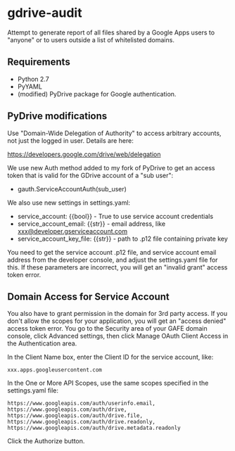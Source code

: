 gdrive-audit
============

Attempt to generate report of all files shared by a Google Apps users to 
"anyone" or to users outside a list of whitelisted domains.

Requirements
------------

- Python 2.7
- PyYAML
- (modified) PyDrive package for Google authentication.

PyDrive modifications
---------------------

Use "Domain-Wide Delegation of Authority" to access
arbitrary accounts, not just the logged in user.  Details are here:

https://developers.google.com/drive/web/delegation

We use new Auth method added to my fork of PyDrive to get an access token
that is valid for the GDrive account of a "sub user":

- gauth.ServiceAccountAuth(sub\_user)

We also use new settings in settings.yaml:

- service\_account: {{bool}} - True to use service account credentials
- service\_account\_email: {{str}} - email address, like xxx@developer.gserviceaccount.com
- service\_account\_key\_file: {{str}} - path to .p12 file containing private key

You need to get the service account .p12 file, and 
service account email address from the developer console, and adjust
the settings.yaml file for this.  If these parameters are incorrect,
you will get an "invalid grant" access token error.


Domain Access for Service Account
---------------------------------

You also have to grant permission in the domain for 3rd party access.
If you don't allow the scopes for your application, you will get an
"access denied" access token error. You go to the Security area of
your GAFE domain console, click Advanced settings, then click 
Manage OAuth Client Access in the Authentication area.

In the Client Name box, enter the Client ID for the service account, like:

    xxx.apps.googleusercontent.com

In the One or More API Scopes, use the same scopes specified in the
settings.yaml file:

    https://www.googleapis.com/auth/userinfo.email,
    https://www.googleapis.com/auth/drive,
    https://www.googleapis.com/auth/drive.file,
    https://www.googleapis.com/auth/drive.readonly,
    https://www.googleapis.com/auth/drive.metadata.readonly
    
Click the Authorize button.


